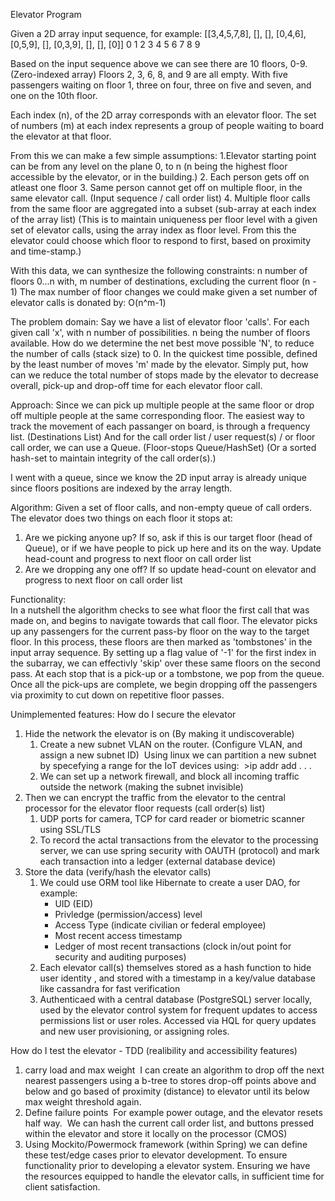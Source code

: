 Elevator Program 

Given a 2D array input sequence, for example:
[[3,4,5,7,8], [], [], [0,4,6], [0,5,9], [], [0,3,9], [], [], [0]]
    0          1   2     3        4      5     6     7   8    9

Based on the input sequence above we can see there are 10 floors, 0-9. (Zero-indexed array)
Floors 2, 3, 6, 8, and 9 are all empty.
With five passengers waiting on floor 1, three on four, three on five and seven, and one on the 10th floor. 

Each index (n), of the 2D array corresponds with an elevator floor.
The set of numbers (m) at each index represents a group of people waiting to board the elevator at that floor.

From this we can make a few simple assumptions:
1.Elevator starting point can be from any level on the plane 0, to n 
    (n being the highest floor accessible by the elevator, or in the building.)
2. Each person gets off on atleast one floor
3. Same person cannot get off on multiple floor, in the same elevator call. (Input sequence / call order list)
4. Multiple floor calls from the same floor are aggregated into a subset (sub-array at each index of the array list)
   (This is to maintain uniqueness per floor level with a given set of elevator calls, using the array index as floor level. 
    From this the elevator could choose which floor to respond to first, based on proximity and time-stamp.)

With this data, we can synthesize the following constraints: 
n number of floors 0...n with,
m number of destinations, excluding the current floor (n - 1)
The max number of floor changes we could make given a set number of elevator calls is donated by:
O(n^m-1)

The problem domain:
Say we have a list of elevator floor 'calls'. For each given call 'x', with n number of possibilities.
n being the number of floors available. How do we determine the net best move possible 'N', to reduce the number of calls (stack size) to 0. In the quickest time possible, defined by the least number of moves 'm' made by the elevator.
Simply put, how can we reduce the total number of stops made by the elevator to decrease overall, 
pick-up and drop-off time for each elevator floor call.

Approach:
Since we can pick up multiple people at the same floor or drop off multiple people at the same corresponding floor.
The easiest way to track the movement of each passanger on board, is through a frequency list. (Destinations List)
And for the call order list / user request(s) / or floor call order, we can use a Queue. (Floor-stops Queue/HashSet)
(Or a sorted hash-set to maintain integrity of the call order(s).)

I went with a queue, since we know the 2D input array is already unique since floors positions are indexed by the array length.

Algorithm: 
Given a set of floor calls, and non-empty queue of call orders. 
The elevator does two things on each floor it stops at:
1. Are we picking anyone up?
    If so, ask if this is our target floor (head of Queue), or if we have people to pick up here and its on the way.
       Update head-count and progress to next floor on call order list
3. Are we dropping any one off?
    If so update head-count on elevator and progress to next floor on call order list

Functionality:     
In a nutshell the algorithm checks to see what floor the first call that was made on, and begins to navigate towards that call floor.
The elevator picks up any passengers for the current pass-by floor on the way to the target floor. In this process, these floors are then marked as 'tombstones' in the input array sequence. By setting up a flag value of '-1' for the first index in the subarray, we can effectivly 'skip' over these same floors on the second pass. At each stop that is a pick-up or a tombstone, we pop from the queue.
Once all the pick-ups are complete, we begin dropping off the passengers via proximity to cut down on repetitive floor passes.

Unimplemented features:
How do I secure the elevator
1. Hide the network the elevator is on (By making it undiscoverable)
    1. Create a new subnet VLAN on the router. (Configure VLAN, and assign a new subnet ID) 
        Using linux we can partition a new subnet by specefying a range for the IoT devices using:
          >ip addr add . . . 
    2. We can set up a network firewall, and block all incoming traffic outside the network (making the subnet invisible) 
2. Then we can encrypt the traffic from the elevator to the central processor for the elevator floor requests (call order(s) list) 
    1. UDP ports for camera, TCP for card reader or biometric scanner using SSL/TLS 
    2. To record the actal transactions from the elevator to the processing server, we can use spring security with OAUTH (protocol) and mark each transaction into a ledger (external database device) 
3. Store the data (verify/hash the elevator calls)
    1. We could use ORM tool like Hibernate to create a user DAO, for example: 
        - UID (EID)
        - Privledge (permission/access) level
        - Access Type (indicate civilian or federal employee)
        - Most recent access timestamp
        - Ledger of most recent transactions (clock in/out point for security and auditing purposes)
    2. Each elevator call(s) themselves stored as a hash function to hide user identity , and stored with a timestamp in a key/value database like cassandra for fast verification
    3. Authenticaed with a central database (PostgreSQL) server locally, used by the elevator control system for frequent updates to access permissions list or user roles. 
       Accessed via HQL for query updates and new user provisioning, or assigning roles.
       
How do I test the elevator - TDD (realibility and accessibility features)
1. carry load and max weight  I can create an algorithm to drop off the next nearest passengers using a b-tree to stores drop-off points above and below and go based of proximity (distance) to elevator until its below max weight threshold again.
2. Define failure points
     For example power outage, and the elevator resets half way. 
     We can hash the current call order list, and buttons pressed within the elevator and store it locally on the processor (CMOS)
3. Using Mockito/Powermock framework (within Spring) we can define these test/edge cases prior to elevator development. To ensure functionality prior to developing a elevator system. Ensuring we have the resources equipped to handle the elevator calls, in sufficient time for client satisfaction. 
